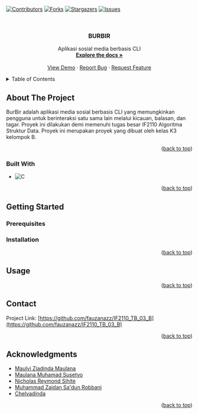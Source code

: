 <!-- Improved compatibility of back to top link: See: https://github.com/othneildrew/Best-README-Template/pull/73 -->
<a name="readme-top"></a>

<!-- PROJECT SHIELDS -->
<!--
*** I'm using markdown "reference style" links for readability.
*** Reference links are enclosed in brackets [ ] instead of parentheses ( ).
*** See the bottom of this document for the declaration of the reference variables
*** for contributors-url, forks-url, etc. This is an optional, concise syntax you may use.
*** https://www.markdownguide.org/basic-syntax/#reference-style-links
-->
[![Contributors][contributors-shield]][contributors-url]
[![Forks][forks-shield]][forks-url]
[![Stargazers][stars-shield]][stars-url]
[![Issues][issues-shield]][issues-url]



<!-- PROJECT LOGO -->
<br />
<div align="center">

<h3 align="center">BURBIR</h3>

  <p align="center">
    Aplikasi sosial media berbasis CLI
    <br />
    <a href="https://github.com/fauzanazz/IF2110_TB_03_B"><strong>Explore the docs »</strong></a>
    <br />
    <br />
    <a href="https://github.com/fauzanazz/IF2110_TB_03_B">View Demo</a>
    ·
    <a href="https://github.com/fauzanazz/IF2110_TB_03_B/issues">Report Bug</a>
    ·
    <a href="https://github.com/fauzanazz/IF2110_TB_03_B/issues">Request Feature</a>
  </p>
</div>



<!-- TABLE OF CONTENTS -->
<details>
  <summary>Table of Contents</summary>
  <ol>
    <li>
      <a href="#about-the-project">About The Project</a>
      <ul>
        <li><a href="#built-with">Built With</a></li>
      </ul>
    </li>
    <li>
      <a href="#getting-started">Getting Started</a>
      <ul>
        <li><a href="#prerequisites">Prerequisites</a></li>
        <li><a href="#installation">Installation</a></li>
      </ul>
    </li>
    <li><a href="#usage">Usage</a></li>
    <li><a href="#contact">Contact</a></li>
    <li><a href="#acknowledgments">Acknowledgments</a></li>
  </ol>
</details>



<!-- ABOUT THE PROJECT -->
## About The Project


BurBir adalah aplikasi media sosial berbasis CLI yang memungkinkan pengguna untuk berinteraksi satu sama lain melalui kicauan, balasan, dan tagar. Proyek ini dilakukan demi memenuhi tugas besar IF2110 Algoritma Struktur Data. Proyek ini merupakan proyek yang dibuat oleh kelas K3 kelompok B.

<p align="right">(<a href="#readme-top">back to top</a>)</p>



### Built With

* ![C](https://img.shields.io/badge/c-%2300599C.svg?style=for-the-badge&logo=c&logoColor=white)


<p align="right">(<a href="#readme-top">back to top</a>)</p>



<!-- GETTING STARTED -->
## Getting Started




### Prerequisites



### Installation


<p align="right">(<a href="#readme-top">back to top</a>)</p>



<!-- USAGE EXAMPLES -->
## Usage



<p align="right">(<a href="#readme-top">back to top</a>)</p>


<!-- CONTACT -->
## Contact

Project Link: [https://github.com/fauzanazz/IF2110_TB_03_B](https://github.com/fauzanazz/IF2110_TB_03_B)

<p align="right">(<a href="#readme-top">back to top</a>)</p>



<!-- ACKNOWLEDGMENTS -->
## Acknowledgments

* [Maulvi Ziadinda Maulana](https://github.com/maulvi-zm)
* [Maulana Muhamad Susetyo](https://github.com/LastPrism7)
* [Nicholas Reymond Sihite](github.com/nicholasrs05)
* [Muhammad Zaidan Sa'dun Robbani](https://github.com/zaidanav)
* [Chelvadinda]()

<p align="right">(<a href="#readme-top">back to top</a>)</p>



<!-- MARKDOWN LINKS & IMAGES -->
<!-- https://www.markdownguide.org/basic-syntax/#reference-style-links -->
[contributors-shield]: https://img.shields.io/github/contributors/fauzanazz/IF2110_TB_03_B.svg?style=for-the-badge
[contributors-url]: https://github.com/fauzanazz/IF2110_TB_03_B/graphs/contributors
[forks-shield]: https://img.shields.io/github/forks/fauzanazz/IF2110_TB_03_B.svg?style=for-the-badge
[forks-url]: https://github.com/fauzanazz/IF2110_TB_03_B/network/members
[stars-shield]: https://img.shields.io/github/stars/fauzanazz/IF2110_TB_03_B.svg?style=for-the-badge
[stars-url]: https://github.com/fauzanazz/IF2110_TB_03_B/stargazers
[issues-shield]: https://img.shields.io/github/issues/fauzanazz/IF2110_TB_03_B.svg?style=for-the-badge
[issues-url]: https://github.com/fauzanazz/IF2110_TB_03_B/issues
[JQuery.com]: https://img.shields.io/badge/jQuery-0769AD?style=for-the-badge&logo=jquery&logoColor=white
[JQuery-url]: https://jquery.com 